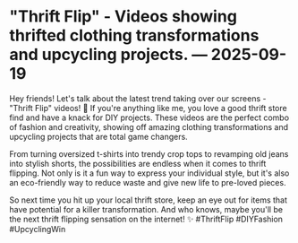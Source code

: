 # "Thrift Flip" - Videos showing thrifted clothing transformations and upcycling projects. — 2025-09-19

Hey friends! Let's talk about the latest trend taking over our screens - "Thrift Flip" videos! 🌟 If you're anything like me, you love a good thrift store find and have a knack for DIY projects. These videos are the perfect combo of fashion and creativity, showing off amazing clothing transformations and upcycling projects that are total game changers.

From turning oversized t-shirts into trendy crop tops to revamping old jeans into stylish shorts, the possibilities are endless when it comes to thrift flipping. Not only is it a fun way to express your individual style, but it's also an eco-friendly way to reduce waste and give new life to pre-loved pieces.

So next time you hit up your local thrift store, keep an eye out for items that have potential for a killer transformation. And who knows, maybe you'll be the next thrift flipping sensation on the internet! ✨ #ThriftFlip #DIYFashion #UpcyclingWin